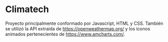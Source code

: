 # Climatech

Proyecto principalmente conformado por Javascript, HTML y CSS. También se utilizó la API extraída de https://openweathermap.org/ y los iconos animados pertenecientes de https://www.amcharts.com/.
